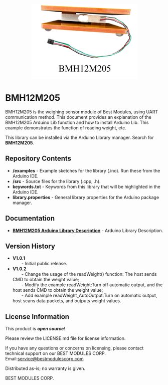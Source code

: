 <div align=center>
<img src="https://github.com/BestModules-Libraries/img/blob/main/BMH12M205_V1.0.png" width="340" height="240"> 
</div> 

BMH12M205 
===========================================================


BMH12M205 is the weighing sensor module of Best Modules, using UART communication method. This document provides an explanation of the BMH12M205 Arduino Lib function and how to install Arduino Lib. This example demonstrates the function of reading weight, etc.

This library can be installed via the Arduino Library manager. Search for **BMH12M205**. 

Repository Contents
-------------------

* **/examples** - Example sketches for the library (.ino). Run these from the Arduino IDE. 
* **/src** - Source files for the library (.cpp, .h).
* **keywords.txt** - Keywords from this library that will be highlighted in the Arduino IDE. 
* **library.properties** - General library properties for the Arduino package manager. 

Documentation 
-------------------

* **[BMH12M205 Arduino Library Description]( https://www.bestmodulescorp.com/bmh12m205.html#tab-product2 )** - Arduino Library Description.

Version History  
-------------------

* **V1.0.1**  
&emsp;&emsp;- Initial public release.
* **V1.0.2**  
&emsp;&emsp;- Change the usage of the readWeight() function: The host sends CMD to obtain the weight value;  
&emsp;&emsp;- Modify the example readWeight:Turn off automatic output, and the host sends CMD to obtain the weight value;  
&emsp;&emsp;- Add example readWeight_AutoOutput:Turn on automatic output, host scans data packets, and outputs weight values.

License Information
-------------------

This product is _**open source**_! 

Please review the LICENSE.md file for license information. 

If you have any questions or concerns on licensing, please contact technical support on our BEST MODULES CORP. Email:service@bestmodulescorp.com

Distributed as-is; no warranty is given.

BEST MODULES CORP.
